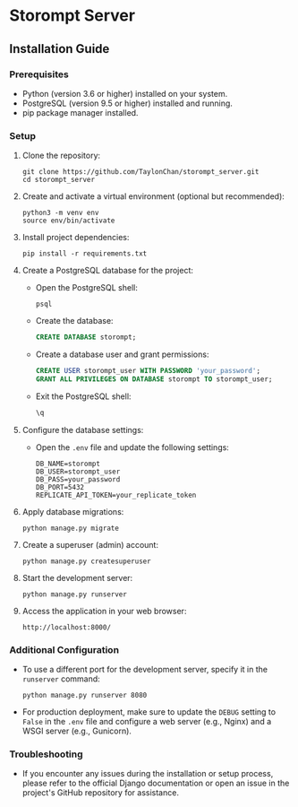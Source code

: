 # Storompt Server

## Installation Guide

### Prerequisites
- Python (version 3.6 or higher) installed on your system.
- PostgreSQL (version 9.5 or higher) installed and running.
- pip package manager installed.

### Setup

1. Clone the repository:
   ```shell
   git clone https://github.com/TaylonChan/storompt_server.git
   cd storompt_server
   ```

2. Create and activate a virtual environment (optional but recommended):
   ```shell
   python3 -m venv env
   source env/bin/activate
   ```

3. Install project dependencies:
   ```shell
   pip install -r requirements.txt
   ```

4. Create a PostgreSQL database for the project:
   - Open the PostgreSQL shell:
     ```shell
     psql
     ```

   - Create the database:
     ```sql
     CREATE DATABASE storompt;
     ```

   - Create a database user and grant permissions:
     ```sql
     CREATE USER storompt_user WITH PASSWORD 'your_password';
     GRANT ALL PRIVILEGES ON DATABASE storompt TO storompt_user;
     ```

   - Exit the PostgreSQL shell:
     ```sql
     \q
     ```

5. Configure the database settings:
   - Open the `.env` file and update the following settings:
     ```shell
     DB_NAME=storompt
     DB_USER=storompt_user
     DB_PASS=your_password
     DB_PORT=5432
     REPLICATE_API_TOKEN=your_replicate_token
     ```

6. Apply database migrations:
   ```shell
   python manage.py migrate
   ```

7. Create a superuser (admin) account:
   ```shell
   python manage.py createsuperuser
   ```

8. Start the development server:
   ```shell
   python manage.py runserver
   ```

9. Access the application in your web browser:
   ```
   http://localhost:8000/
   ```

### Additional Configuration

- To use a different port for the development server, specify it in the `runserver` command:
  ```shell
  python manage.py runserver 8080
  ```

- For production deployment, make sure to update the `DEBUG` setting to `False` in the `.env` file and configure a web server (e.g., Nginx) and a WSGI server (e.g., Gunicorn).

### Troubleshooting

- If you encounter any issues during the installation or setup process, please refer to the official Django documentation or open an issue in the project's GitHub repository for assistance.